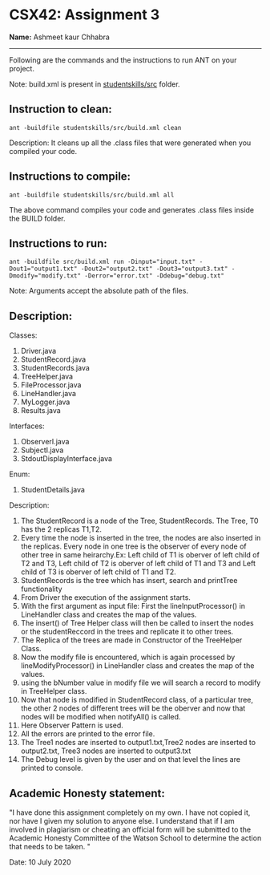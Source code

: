 # CSX42: Assignment 3
**Name:** Ashmeet kaur Chhabra

-----------------------------------------------------------------------

Following are the commands and the instructions to run ANT on your project.


Note: build.xml is present in [studentskills/src](./studentskills/src/) folder.

## Instruction to clean:

```commandline
ant -buildfile studentskills/src/build.xml clean
```

Description: It cleans up all the .class files that were generated when you
compiled your code.

## Instructions to compile:

```commandline
ant -buildfile studentskills/src/build.xml all
```
The above command compiles your code and generates .class files inside the BUILD folder.

## Instructions to run:

```commandline
ant -buildfile src/build.xml run -Dinput="input.txt" -Dout1="output1.txt" -Dout2="output2.txt" -Dout3="output3.txt" -Dmodify="modify.txt" -Derror="error.txt" -Ddebug="debug.txt"
```
Note: Arguments accept the absolute path of the files.


## Description:

Classes:
1. Driver.java
2. StudentRecord.java
3. StudentRecords.java
4. TreeHelper.java
5. FileProcessor.java
6. LineHandler.java
7. MyLogger.java
8. Results.java

Interfaces:
1. ObserverI.java
2. SubjectI.java
3. StdoutDisplayInterface.java

Enum:
1. StudentDetails.java

Description:
1. The StudentRecord is a node of the Tree, StudentRecords. The Tree, T0 has the 2 replicas T1,T2. 
2. Every time the node is inserted in the tree, the nodes are also inserted in the replicas. Every node in one tree is the observer of every node of other tree in same heirarchy.Ex: Left child of T1 is oberver of left child of T2 and T3, Left child of T2 is oberver of left child of T1 and T3 and Left child of T3 is oberver of left child of T1 and T2.
3. StudentRecords is the tree which has insert, search and printTree functionality
4. From Driver the execution of the assignment starts.
5. With the first argument as input file: First the lineInputProcessor() in LineHandler class and creates the map of the values.
6. The insert() of Tree Helper class will then be called to insert the nodes or the studentReccord in the trees and replicate it to other trees.
7. The Replica of the trees are made in Constructor of the TreeHelper Class.
8. Now the modify file is encountered, which is again processed by lineModifyProcessor() in LineHandler class and creates the map of the values.
9. using the bNumber value in modify file we will search a record to modify in TreeHelper class.
10. Now that node is modified in StudentRecord class, of a particular tree, the other 2 nodes of different trees will be the oberver and now that nodes will be modified when notifyAll() is called. 
11. Here Observer Pattern is used.
12. All the errors are printed to the error file. 
13. The Tree1 nodes are inserted to output1.txt,Tree2 nodes are inserted to output2.txt, Tree3 nodes are inserted to output3.txt
15. The Debug level is given by the user and on that level the lines are printed to console.  


## Academic Honesty statement:

"I have done this assignment completely on my own. I have not copied
it, nor have I given my solution to anyone else. I understand that if
I am involved in plagiarism or cheating an official form will be
submitted to the Academic Honesty Committee of the Watson School to
determine the action that needs to be taken. "

Date: 10 July 2020


